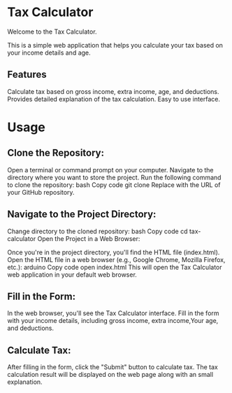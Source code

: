 # Tax Calculator
Welcome to the Tax Calculator.

This is a simple web application that helps you calculate your tax based on your income details and age.

## Features
Calculate tax based on gross income, extra income, age, and deductions.
Provides detailed explanation of the tax calculation.
Easy to use interface.


# Usage

## Clone the Repository:

Open a terminal or command prompt on your computer.
Navigate to the directory where you want to store the project.
Run the following command to clone the repository:
bash
Copy code
git clone <repository-url>
Replace <repository-url> with the URL of your GitHub repository.

## Navigate to the Project Directory:

Change directory to the cloned repository:
bash
Copy code
cd tax-calculator
Open the Project in a Web Browser:

Once you're in the project directory, you'll find the HTML file (index.html).
Open the HTML file in a web browser (e.g., Google Chrome, Mozilla Firefox, etc.):
arduino
Copy code
open index.html
This will open the Tax Calculator web application in your default web browser.

## Fill in the Form:

In the web browser, you'll see the Tax Calculator interface.
Fill in the form with your income details, including gross income, extra income,Your age, and deductions.
## Calculate Tax:

After filling in the form, click the "Submit" button to calculate tax.
The tax calculation result will be displayed on the web page along with an small explanation.
